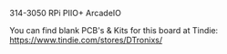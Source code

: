 314-3050 RPi PIIO+ ArcadeIO


You can find blank PCB's & Kits for this board at Tindie:
https://www.tindie.com/stores/DTronixs/
